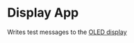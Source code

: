 Display App
===========

Writes test messages to the [OLED display](http://www.newhavendisplay.com/specs/NHD-0216KZW-AG5.pdf)

